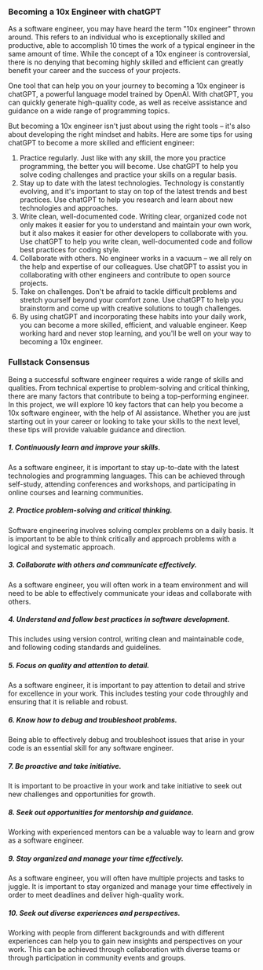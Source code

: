 ### Becoming a 10x Engineer with chatGPT

As a software engineer, you may have heard the term "10x engineer" thrown around. This refers to an individual who is exceptionally skilled and productive, able to accomplish 10 times the work of a typical engineer in the same amount of time. While the concept of a 10x engineer is controversial, there is no denying that becoming highly skilled and efficient can greatly benefit your career and the success of your projects.

One tool that can help you on your journey to becoming a 10x engineer is chatGPT, a powerful language model trained by OpenAI. With chatGPT, you can quickly generate high-quality code, as well as receive assistance and guidance on a wide range of programming topics.

But becoming a 10x engineer isn't just about using the right tools – it's also about developing the right mindset and habits. Here are some tips for using chatGPT to become a more skilled and efficient engineer:

1. Practice regularly. Just like with any skill, the more you practice programming, the better you will become. Use chatGPT to help you solve coding challenges and practice your skills on a regular basis.
2. Stay up to date with the latest technologies. Technology is constantly evolving, and it's important to stay on top of the latest trends and best practices. Use chatGPT to help you research and learn about new technologies and approaches.
3. Write clean, well-documented code. Writing clear, organized code not only makes it easier for you to understand and maintain your own work, but it also makes it easier for other developers to collaborate with you. Use chatGPT to help you write clean, well-documented code and follow best practices for coding style.
4. Collaborate with others. No engineer works in a vacuum – we all rely on the help and expertise of our colleagues. Use chatGPT to assist you in collaborating with other engineers and contribute to open source projects.
5. Take on challenges. Don't be afraid to tackle difficult problems and stretch yourself beyond your comfort zone. Use chatGPT to help you brainstorm and come up with creative solutions to tough challenges.
6. By using chatGPT and incorporating these habits into your daily work, you can become a more skilled, efficient, and valuable engineer. Keep working hard and never stop learning, and you'll be well on your way to becoming a 10x engineer.

### Fullstack Consensus

Being a successful software engineer requires a wide range of skills and qualities. From technical expertise to problem-solving and critical thinking, there are many factors that contribute to being a top-performing engineer. In this project, we will explore 10 key factors that can help you become a 10x software engineer, with the help of AI assistance. Whether you are just starting out in your career or looking to take your skills to the next level, these tips will provide valuable guidance and direction.


##### 1. Continuously learn and improve your skills.

As a software engineer, it is important to stay up-to-date with the latest technologies and programming languages. This can be achieved through self-study, attending conferences and workshops, and participating in online courses and learning communities.

##### 2. Practice problem-solving and critical thinking.

Software engineering involves solving complex problems on a daily basis. It is important to be able to think critically and approach problems with a logical and systematic approach.

##### 3. Collaborate with others and communicate effectively.

As a software engineer, you will often work in a team environment and will need to be able to effectively communicate your ideas and collaborate with others.

##### 4. Understand and follow best practices in software development.

This includes using version control, writing clean and maintainable code, and following coding standards and guidelines.

##### 5. Focus on quality and attention to detail. 

As a software engineer, it is important to pay attention to detail and strive for excellence in your work. This includes testing your code throughly and ensuring that it is reliable and robust.

##### 6. Know how to debug and troubleshoot problems. 

Being able to effectively debug and troubleshoot issues that arise in your code is an essential skill for any software engineer.

##### 7. Be proactive and take initiative. 

It is important to be proactive in your work and take initiative to seek out new challenges and opportunities for growth.

##### 8. Seek out opportunities for mentorship and guidance. 

Working with experienced mentors can be a valuable way to learn and grow as a software engineer.

##### 9. Stay organized and manage your time effectively. 

As a software engineer, you will often have multiple projects and tasks to juggle. It is important to stay organized and manage your time effectively in order to meet deadlines and deliver high-quality work.

##### 10. Seek out diverse experiences and perspectives. 

Working with people from different backgrounds and with different experiences can help you to gain new insights and perspectives on your work. This can be achieved through collaboration with diverse teams or through participation in community events and groups.